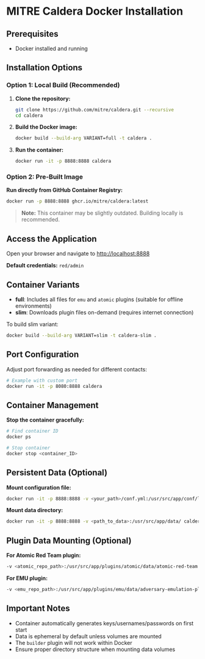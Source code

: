 # MITRE Caldera Docker Installation

## Prerequisites

- Docker installed and running

## Installation Options

### Option 1: Local Build (Recommended)

1. **Clone the repository:**
   ```bash
   git clone https://github.com/mitre/caldera.git --recursive
   cd caldera
   ```

2. **Build the Docker image:**
   ```bash
   docker build --build-arg VARIANT=full -t caldera .
   ```

3. **Run the container:**
   ```bash
   docker run -it -p 8888:8888 caldera
   ```

### Option 2: Pre-Built Image

**Run directly from GitHub Container Registry:**
```bash
docker run -p 8888:8888 ghcr.io/mitre/caldera:latest
```

> **Note:** This container may be slightly outdated. Building locally is recommended.

## Access the Application

Open your browser and navigate to [http://localhost:8888](http://localhost:8888)

**Default credentials:** `red/admin`

## Container Variants

- **full**: Includes all files for `emu` and `atomic` plugins (suitable for offline environments)
- **slim**: Downloads plugin files on-demand (requires internet connection)

To build slim variant:
```bash
docker build --build-arg VARIANT=slim -t caldera-slim .
```

## Port Configuration

Adjust port forwarding as needed for different contacts:
```bash
# Example with custom port
docker run -it -p 8080:8888 caldera
```

## Container Management

**Stop the container gracefully:**
```bash
# Find container ID
docker ps

# Stop container
docker stop <container_ID>
```

## Persistent Data (Optional)

**Mount configuration file:**
```bash
docker run -it -p 8888:8888 -v <your_path>/conf.yml:/usr/src/app/conf/local.yml caldera
```

**Mount data directory:**
```bash
docker run -it -p 8888:8888 -v <path_to_data>:/usr/src/app/data/ caldera
```

## Plugin Data Mounting (Optional)

**For Atomic Red Team plugin:**
```bash
-v <atomic_repo_path>:/usr/src/app/plugins/atomic/data/atomic-red-team
```

**For EMU plugin:**
```bash
-v <emu_repo_path>:/usr/src/app/plugins/emu/data/adversary-emulation-plans
```

## Important Notes

- Container automatically generates keys/usernames/passwords on first start
- Data is ephemeral by default unless volumes are mounted
- The `builder` plugin will not work within Docker
- Ensure proper directory structure when mounting data volumes